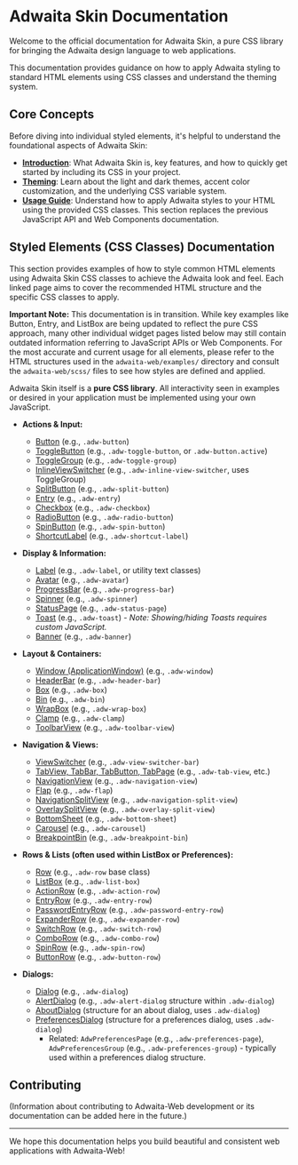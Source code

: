 # Adwaita Skin Documentation

Welcome to the official documentation for Adwaita Skin, a pure CSS library for bringing the Adwaita design language to web applications.

This documentation provides guidance on how to apply Adwaita styling to standard HTML elements using CSS classes and understand the theming system.

## Core Concepts

Before diving into individual styled elements, it's helpful to understand the foundational aspects of Adwaita Skin:

*   **[Introduction](./general/README.md)**: What Adwaita Skin is, key features, and how to quickly get started by including its CSS in your project.
*   **[Theming](./general/theming.md)**: Learn about the light and dark themes, accent color customization, and the underlying CSS variable system.
*   **[Usage Guide](./general/usage-guide.md)**: Understand how to apply Adwaita styles to your HTML using the provided CSS classes. This section replaces the previous JavaScript API and Web Components documentation.

## Styled Elements (CSS Classes) Documentation

This section provides examples of how to style common HTML elements using Adwaita Skin CSS classes to achieve the Adwaita look and feel. Each linked page aims to cover the recommended HTML structure and the specific CSS classes to apply.

**Important Note:** This documentation is in transition. While key examples like Button, Entry, and ListBox are being updated to reflect the pure CSS approach, many other individual widget pages listed below may still contain outdated information referring to JavaScript APIs or Web Components. For the most accurate and current usage for all elements, please refer to the HTML structures used in the `adwaita-web/examples/` directory and consult the `adwaita-web/scss/` files to see how styles are defined and applied.

Adwaita Skin itself is a **pure CSS library**. All interactivity seen in examples or desired in your application must be implemented using your own JavaScript.

*   **Actions & Input:**
    *   [Button](./widgets/button.md) (e.g., `.adw-button`)
    *   [ToggleButton](./widgets/togglebutton.md) (e.g., `.adw-toggle-button`, or `.adw-button.active`)
    *   [ToggleGroup](./widgets/togglegroup.md) (e.g., `.adw-toggle-group`)
    *   [InlineViewSwitcher](./widgets/inlineviewswitcher.md) (e.g., `.adw-inline-view-switcher`, uses ToggleGroup)
    *   [SplitButton](./widgets/splitbutton.md) (e.g., `.adw-split-button`)
    *   [Entry](./widgets/entry.md) (e.g., `.adw-entry`)
    *   [Checkbox](./widgets/checkbox.md) (e.g., `.adw-checkbox`)
    *   [RadioButton](./widgets/radiobutton.md) (e.g., `.adw-radio-button`)
    *   [SpinButton](./widgets/spinbutton.md) (e.g., `.adw-spin-button`)
    *   [ShortcutLabel](./widgets/shortcutlabel.md) (e.g., `.adw-shortcut-label`)

*   **Display & Information:**
    *   [Label](./widgets/label.md) (e.g., `.adw-label`, or utility text classes)
    *   [Avatar](./widgets/avatar.md) (e.g., `.adw-avatar`)
    *   [ProgressBar](./widgets/progressbar.md) (e.g., `.adw-progress-bar`)
    *   [Spinner](./widgets/spinner.md) (e.g., `.adw-spinner`)
    *   [StatusPage](./widgets/statuspage.md) (e.g., `.adw-status-page`)
    *   [Toast](./widgets/toast.md) (e.g., `.adw-toast`) - *Note: Showing/hiding Toasts requires custom JavaScript.*
    *   [Banner](./widgets/banner.md) (e.g., `.adw-banner`)

*   **Layout & Containers:**
    *   [Window (ApplicationWindow)](./widgets/window.md) (e.g., `.adw-window`)
    *   [HeaderBar](./widgets/headerbar.md) (e.g., `.adw-header-bar`)
    *   [Box](./widgets/box.md) (e.g., `.adw-box`)
    *   [Bin](./widgets/bin.md) (e.g., `.adw-bin`)
    *   [WrapBox](./widgets/wrapbox.md) (e.g., `.adw-wrap-box`)
    *   [Clamp](./widgets/clamp.md) (e.g., `.adw-clamp`)
    *   [ToolbarView](./widgets/toolbarview.md) (e.g., `.adw-toolbar-view`)

*   **Navigation & Views:**
    *   [ViewSwitcher](./widgets/viewswitcher.md) (e.g., `.adw-view-switcher-bar`)
    *   [TabView, TabBar, TabButton, TabPage](./widgets/tabview.md) (e.g., `.adw-tab-view`, etc.)
    *   [NavigationView](./widgets/navigationview.md) (e.g., `.adw-navigation-view`)
    *   [Flap](./widgets/flap.md) (e.g., `.adw-flap`)
    *   [NavigationSplitView](./widgets/navigationsplitview.md) (e.g., `.adw-navigation-split-view`)
    *   [OverlaySplitView](./widgets/overlaysplitview.md) (e.g., `.adw-overlay-split-view`)
    *   [BottomSheet](./widgets/bottomsheet.md) (e.g., `.adw-bottom-sheet`)
    *   [Carousel](./widgets/carousel.md) (e.g., `.adw-carousel`)
    *   [BreakpointBin](./widgets/breakpointbin.md) (e.g., `.adw-breakpoint-bin`)

*   **Rows & Lists (often used within ListBox or Preferences):**
    *   [Row](./widgets/row.md) (e.g., `.adw-row` base class)
    *   [ListBox](./widgets/listbox.md) (e.g., `.adw-list-box`)
    *   [ActionRow](./widgets/actionrow.md) (e.g., `.adw-action-row`)
    *   [EntryRow](./widgets/entryrow.md) (e.g., `.adw-entry-row`)
    *   [PasswordEntryRow](./widgets/passwordentryrow.md) (e.g., `.adw-password-entry-row`)
    *   [ExpanderRow](./widgets/expanderrow.md) (e.g., `.adw-expander-row`)
    *   [SwitchRow](./widgets/switchrow.md) (e.g., `.adw-switch-row`)
    *   [ComboRow](./widgets/comborow.md) (e.g., `.adw-combo-row`)
    *   [SpinRow](./widgets/spinrow.md) (e.g., `.adw-spin-row`)
    *   [ButtonRow](./widgets/buttonrow.md) (e.g., `.adw-button-row`)

*   **Dialogs:**
    *   [Dialog](./widgets/dialog.md) (e.g., `.adw-dialog`)
    *   [AlertDialog](./widgets/alertdialog.md) (e.g., `.adw-alert-dialog` structure within `.adw-dialog`)
    *   [AboutDialog](./widgets/aboutdialog.md) (structure for an about dialog, uses `.adw-dialog`)
    *   [PreferencesDialog](./widgets/preferencesdialog.md) (structure for a preferences dialog, uses `.adw-dialog`)
        *   Related: `AdwPreferencesPage` (e.g., `.adw-preferences-page`), `AdwPreferencesGroup` (e.g., `.adw-preferences-group`) - typically used within a preferences dialog structure.

## Contributing

(Information about contributing to Adwaita-Web development or its documentation can be added here in the future.)

---

We hope this documentation helps you build beautiful and consistent web applications with Adwaita-Web!
